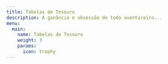 ```yaml
---
title: Tabelas de Tesouro
description: A ganância e obsessão de todo aventureiro...
menu:
  main:
    name: Tabelas de Tesouro
    weight: 3
    params:
      icon: trophy
---
```

